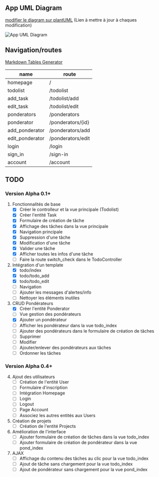 ## App UML Diagram

[modifier le diagram sur plantUML](http://www.plantuml.com/plantuml/uml/RP6nJWCn38RtF4NKiT8Dh4mTMDWOoWEOv2yrpJadnoqWnBlZYmf7fPlkykNpdzZPDIEryrX2AjHQV6xG-1NY83GYtiTcolBgQup4vJ-ON7-lcftz_ZhLMk3ahLK9tzVCFRLJppIsSXEQqPBoP5p5iU73EgHSME0aas7F8sPwLhfwCtqKWrwep4TYWl7wNk_kmTbjM3eYdP0TljHQ_YxwL2L3oUhw25B5uS298UQOnRmmzEOssqtS3aF_BY4kaI8g2Xbo27sscxj5dMjTEj85SIJvN8pLiCNRGRA_sGy0) (Lien à mettre à jour à chaques modification)

![App UML Diagram](http://www.plantuml.com/plantuml/png/RP6nJWCn38RtF4NKiT8Dh4mTMDWOoWEOv2yrpJadnoqWnBlZYmf7fPlkykNpdzZPDIEryrX2AjHQV6xG-1NY83GYtiTcolBgQup4vJ-ON7-lcftz_ZhLMk3ahLK9tzVCFRLJppIsSXEQqPBoP5p5iU73EgHSME0aas7F8sPwLhfwCtqKWrwep4TYWl7wNk_kmTbjM3eYdP0TljHQ_YxwL2L3oUhw25B5uS298UQOnRmmzEOssqtS3aF_BY4kaI8g2Xbo27sscxj5dMjTEj85SIJvN8pLiCNRGRA_sGy0 "App UML Diagram")

## Navigation/routes


[Markdown Tables Generator](https://www.tablesgenerator.com/markdown_tables)

| **name**        | **route**         |
|-----------------|-------------------|
| homepage        | /                 |
| todolist        | /todolist         |
| add_task        | /todolist/add     |
| edit_task       | /todolist/edit    |
| ponderators     | /ponderators      |
| ponderator      | /ponderators/{id} |
| add_ponderator  | /ponderators/add  |
| edit_ponderator | /ponderators/edit |
| login           | /login            |
| sign_in         | /sign-in          |
| account         | /account          |


## TODO

### Version Alpha 0.1+

1. Fonctionnalités de base
    - [X] Créer le controlleur et la vue principale (Todolist)
    - [X] Créer l'entité Task
    - [X] Formulaire de création de tâche
    - [X] Affichage des tâches dans la vue principale
    - [X] Navigation principale
    - [X] Suppression d'une tâche
    - [X] Modification d'une tâche
    - [X] Valider une tâche
    - [X] Afficher toutes les infos d'une tâche
    - [ ] Faire la route switch_check dans le TodoController
2. Intégration d'un template
    - [X] todo/index
    - [X] todo/todo_add
    - [X] todo/todo_edit
    - [ ] Navigation
    - [ ] Ajouter les messages d'alertes/info
    - [ ] Nettoyer les éléments inutiles
3. CRUD Pondérateurs
    - [X] Créer l'entité Ponderator
    - [ ] Vue gestion des pondérateurs
    - [X] Ajouter un pondérateur
    - [ ] Afficher les pondérateur dans la vue todo_index
    - [ ] Ajouter des pondérateurs dans le formulaire de création de tâches
    - [ ] Supprimer
    - [ ] Modifier
    - [ ] Ajouter/enlever des pondérateurs aux tâches
    - [ ] Ordonner les tâches

### Version Alpha 0.4+

4. Ajout des utilisateurs
    - [ ] Création de l'entité User
    - [ ] Formulaire d'inscription
    - [ ] Intégration Homepage
    - [ ] Login
    - [ ] Logout
    - [ ] Page Account
    - [ ] Associez les autres entités aux Users
5. Création de projets
    - [ ] Création de l'entité Projects
6. Amélioration de l'interface
    - [ ] Ajouter formulaire de création de tâches dans la vue todo_index
    - [ ] Ajouter formulaire de création de pondérateur dans la vue pond_index
7. AJAX
    - [ ] Affichage du contenu des tâches au clic pour la vue todo_index 
    - [ ] Ajout de tâche sans chargement pour la vue todo_index
    - [ ] Ajout de pondérateur sans chargement pour la vue pond_index
